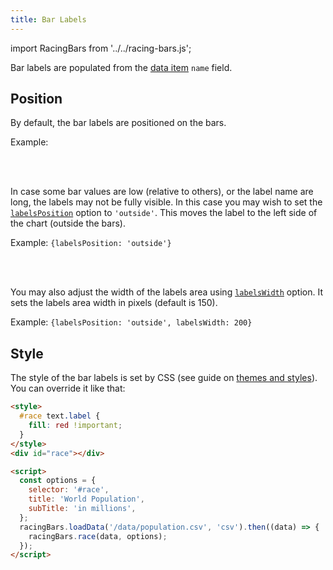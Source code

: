 ```yaml
---
title: Bar Labels
---
```


import RacingBars from '../../racing-bars.js';

Bar labels are populated from the [data item](../documentation/data.md#long-data) `name` field.

## Position

By default, the bar labels are positioned on the bars.

Example:

<div className="gallery">
  <RacingBars
    dataUrl="/data/population.csv"
    dataType="csv"
    title="World Population"
    subTitle="in millions"
    labelsPosition="inside"
  />
</div>

<br /><br />

In case some bar values are low (relative to others), or the label name are long, the labels may not be fully visible.
In this case you may wish to set the [`labelsPosition`](../documentation/options.md#labelsposition) option to `'outside'`.
This moves the label to the left side of the chart (outside the bars).

Example: `{labelsPosition: 'outside'}`

<div className="gallery">
  <RacingBars
    dataUrl="/data/population.csv"
    dataType="csv"
    title="World Population"
    subTitle="in millions"
    labelsPosition="outside"
  />
</div>

<br /><br />

You may also adjust the width of the labels area using [`labelsWidth`](<(../documentation/options.md#labelswidth)>) option.
It sets the labels area width in pixels (default is 150).

Example: `{labelsPosition: 'outside', labelsWidth: 200}`

<div className="gallery">
  <RacingBars
    dataUrl="/data/population.csv"
    dataType="csv"
    title="World Population"
    subTitle="in millions"
    labelsPosition="outside"
    labelsWidth={200}
  />
</div>

## Style

The style of the bar labels is set by CSS (see guide on [themes and styles](./themes-styles.md)).
You can override it like that:

```html
<style>
  #race text.label {
    fill: red !important;
  }
</style>
<div id="race"></div>

<script>
  const options = {
    selector: '#race',
    title: 'World Population',
    subTitle: 'in millions',
  };
  racingBars.loadData('/data/population.csv', 'csv').then((data) => {
    racingBars.race(data, options);
  });
</script>
```

<div className="gallery custom-labels">
  <RacingBars
    dataUrl="/data/population.csv"
    dataType="csv"
    title="World Population"
    subTitle="in millions"
  />
</div>
